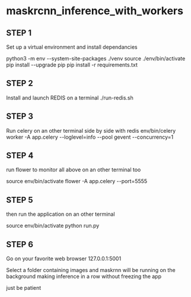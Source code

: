 # maskrcnn_inference_with_workers



## STEP 1

Set up a virtual environment and install dependancies

python3 -m env --system-site-packages ./venv
source ./env/bin/activate
pip install --upgrade pip
pip install -r requirements.txt


## STEP 2 

Install and launch REDIS on a terminal
 ./run-redis.sh

## STEP 3 

Run celery on an other terminal side by side with redis
env/bin/celery worker -A app.celery --loglevel=info --pool gevent --concurrency=1

## STEP 4

run flower to monitor all above on an other terminal too

source env/bin/activate
flower -A app.celery --port=5555

## STEP 5

then run the application on an other terminal

source env/bin/activate
python run.py


## STEP 6
Go on your favorite web browser 127.0.0.1:5001

Select a folder containing images and maskrnn will be running on the background making inference in a row without freezing the app

just be patient
